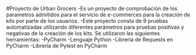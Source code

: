 #Proyecto de Urban Grocers
-Es un proyecto de comprobación de los parametros admitidos para el servicio de e-commerces para la creación de kits por parte de los usuarios.
-Este proyecto consta de 9 pruebas automatizadas utilizando diferentes parámetros para pruebas positivas y negativas de la creación de los kits.
Se utilizaron las siguientes herramientas:
-PyCharm
-Lenguaje Python
-Libreria de Requests en PyCharm
-Libreria de Pytest en PyCharm